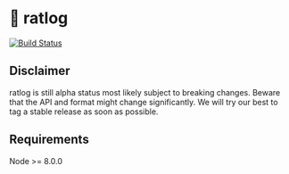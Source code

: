 # 🐀 ratlog

[![Build Status](https://travis-ci.org/ratlog/ratlog.js.svg?branch=master)](https://travis-ci.org/ratlog/ratlog.js)

## Disclaimer

ratlog is still alpha status most likely subject to breaking changes.
Beware that the API and format might change significantly.
We will try our best to tag a stable release as soon as possible.


## Requirements

Node >= 8.0.0
